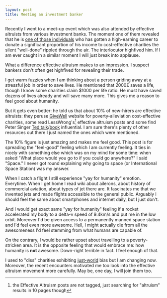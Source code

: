 ```yaml
---
layout: post
title: Meeting an investment banker
---
```


Recently I went to a meet-up event which was also attended by effective
altruists from various investment banks. The moment one of them revealed that
he is [one of those individuals][80000] who has gotten a high-earning career to donate a
significant proportion of his income to cost-effective charities the silent
"well-done" rippled through the air. The interlocutor highfived him. If I am
ever caught in a similar moment I will just break into applause.

What a difference effective altruism makes to an impression. I suspect bankers
don't often get highfived for revealing their trade.

I get warm fuzzies when I am thinking about a person griding away at a
stressful job in order to save lives. He mentioned that 2000£ saves a life,
though I know some charities claim $1000 per life ratio. He must have saved
dozens of lives already and will save many more. This gives me a reason to
feel good about humanity.

But it gets even better: he told us that about 10% of new-hirers are effective
altruists: they peruse [GiveWell][gw] website for poverty-alleviation
cost-effective charities, some read LessWrong's[^1] effective altruism posts
and some find Peter Singer [Ted talk][talk]/[book][book] influential. I am sure
there's plenty of other resources out there I just named the ones which were
mentioned.

The 10% figure is just amazing and makes me feel good. This post is for
spreading the "feel-good" feeling which I am currently feeling. It ties in
nicely with something else which was on my mind for some time: when asked "What
place would you go to if you could go anywhere?" I said "Space." I never got
round explaining why going to space (or International Space Station) was my
answer.

When I catch a flight I still experience "yay for humanity" emotion.
Everytime. When I get home I read wiki about ailerons, about history of
commercial aviation, about types of jet there are. It fascinates me that we
invented jets and made flights accessible to the general public. Arguably I
should feel the same about smartphones and internet daily, but I just don't.

And I would get exact same "yay for humanity" feeling if a rocket accelerated
my body to a delta-v speed of 9.4km/s and put me in the low orbit. Moreover I'd
be given access to a permanently manned space station and I'd feel even more
awesome. Hell, I might actually die from all the awesomeness I'd feel stemming
from what humans are capable of.

On the contrary, I would be rather upset about travelling to a poverty-stricken
area. It is the opposite feeling that would embrace me: how humanity is **not**
awesome. Down-right terrible in fact. I feel enough of that.

I used to "diss" charities exhibiting [just-world][jw] bias but I am changing
now. Moreover, the recent encounters motivated me too look into the effective
altruism movement more carefully. May be, one day, I will join them too.

[^1]: the Effective Altruism posts are not tagged, just searching for "altruism"
    results in 10 pages though

[gw]: http://www.givewell.org/
[80000]: https://80000hours.org/
[talk]: http://www.ted.com/talks/peter_singer_the_why_and_how_of_effective_altruism?language=en
[book]: http://www.amazon.co.uk/The-Life-You-Can-Save/dp/0330454587
[jw]: http://www.theguardian.com/lifeandstyle/2011/nov/11/oliver-burkeman-just-world-bias
